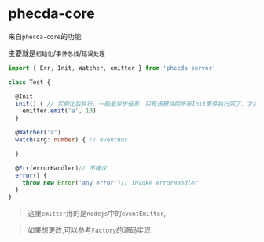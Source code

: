 # phecda-core
来自`phecda-core`的功能

主要就是`初始化`/`事件总线`/`错误处理`

```ts
import { Err, Init, Watcher, emitter } from 'phecda-server'

class Test {

  @Init
  init() { // 实例化后执行，一般是异步任务，只有该模块的所有Init事件执行完了，才会执行父模块(就是引入此模块的模块）的Init
    emitter.emit('a', 10)
  }

  @Watcher('a')
  watch(arg: number) { // eventBus

  }

  @Err(errorHandler)// 不建议
  error() {
    throw new Error('any error')// invoke errorHandler
  }
}
```


> 这里`emitter`用的是`nodejs`中的`eventEmitter`,

> 如果想更改,可以参考`Factory`的源码实现


